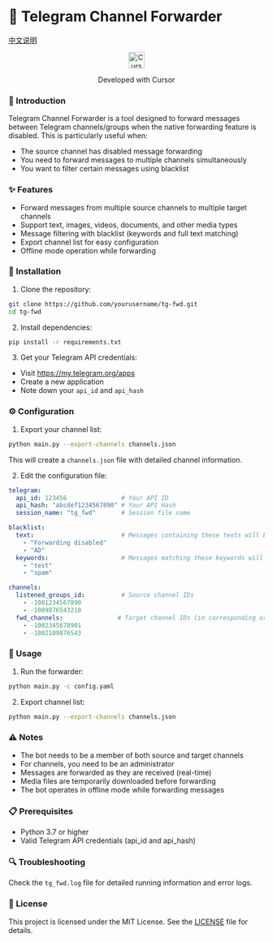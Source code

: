 # 📨 Telegram Channel Forwarder

[中文说明](README_zh.md)

<div align="center">
  <img src="https://registry.npmmirror.com/@lobehub/icons-static-svg/1.44.0/files/icons/cursor.svg" alt="Cursor" width="32" height="32" />
  <p>Developed with Cursor</p>
</div>

### 🎯 Introduction
Telegram Channel Forwarder is a tool designed to forward messages between Telegram channels/groups when the native forwarding feature is disabled. This is particularly useful when:
- The source channel has disabled message forwarding
- You need to forward messages to multiple channels simultaneously
- You want to filter certain messages using blacklist

### ✨ Features
- Forward messages from multiple source channels to multiple target channels
- Support text, images, videos, documents, and other media types
- Message filtering with blacklist (keywords and full text matching)
- Export channel list for easy configuration
- Offline mode operation while forwarding

### 🚀 Installation
1. Clone the repository:
```bash
git clone https://github.com/yourusername/tg-fwd.git
cd tg-fwd
```

2. Install dependencies:
```bash
pip install -r requirements.txt
```

3. Get your Telegram API credentials:
- Visit https://my.telegram.org/apps
- Create a new application
- Note down your `api_id` and `api_hash`

### ⚙️ Configuration
1. Export your channel list:
```bash
python main.py --export-channels channels.json
```
This will create a `channels.json` file with detailed channel information.

2. Edit the configuration file:
```yaml
telegram:
  api_id: 123456               # Your API ID
  api_hash: "abcdef1234567890" # Your API Hash
  session_name: "tg_fwd"       # Session file name

blacklist:
  text:                        # Messages containing these texts will be filtered
    - "Forwarding disabled"
    - "AD"
  keywords:                    # Messages matching these keywords will be filtered
    - "test"
    - "spam"

channels:
  listened_groups_id:          # Source channel IDs
    - -1001234567890
    - -1009876543210
  fwd_channels:               # Target channel IDs (in corresponding order)
    - -1002345678901
    - -1002109876543
```

### 🔧 Usage
1. Run the forwarder:
```bash
python main.py -c config.yaml
```

2. Export channel list:
```bash
python main.py --export-channels channels.json
```

### ⚠️ Notes
- The bot needs to be a member of both source and target channels
- For channels, you need to be an administrator
- Messages are forwarded as they are received (real-time)
- Media files are temporarily downloaded before forwarding
- The bot operates in offline mode while forwarding messages

### 📋 Prerequisites
- Python 3.7 or higher
- Valid Telegram API credentials (api_id and api_hash)

### 🔍 Troubleshooting
Check the `tg_fwd.log` file for detailed running information and error logs.

### 📄 License
This project is licensed under the MIT License. See the [LICENSE](LICENSE) file for details. 
